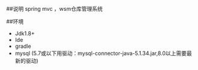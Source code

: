 
##说明
spring mvc ，wsm仓库管理系统

##环境
- Jdk1.8+
- Ide
- gradle
- mysql (5.7或以下用驱动：mysql-connector-java-5.1.34.jar,8.0以上需要最新的驱动)


